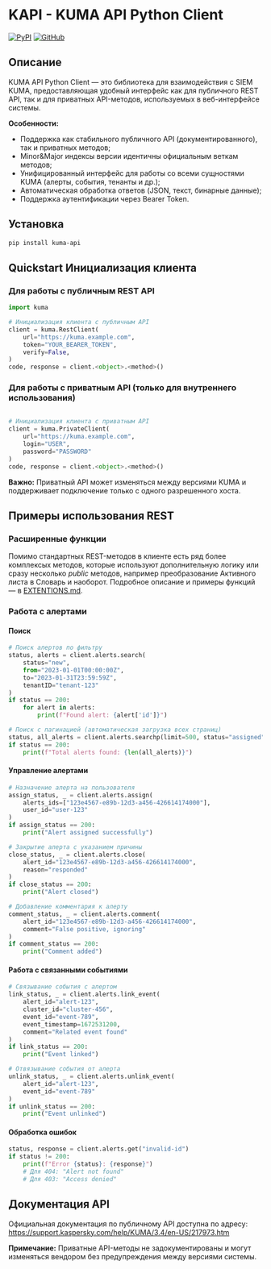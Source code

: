 # KAPI - KUMA API Python Client

[![PyPI](https://img.shields.io/pypi/v/kuma-api?logo=pypi&logoColor=white)](https://pypi.org/project/kuma-api)
[![GitHub](https://img.shields.io/badge/GitHub-repo-181717?logo=github&logoColor=white)](https://github.com/Mixtol/kapi)


## Описание

KUMA API Python Client — это библиотека для взаимодействия с SIEM KUMA, предоставляющая удобный интерфейс как для публичного REST API, так и для приватных API-методов, используемых в веб-интерфейсе системы.

**Особенности:**
- Поддержка как стабильного публичного API (документированного), так и приватных методов;
- Minor&Major индексы версии идентичны официальным веткам методов;
- Унифицированный интерфейс для работы со всеми сущностями KUMA (алерты, события, тенанты и др.);
- Автоматическая обработка ответов (JSON, текст, бинарные данные);
- Поддержка аутентификации через Bearer Token.

## Установка

```bash
pip install kuma-api
```

## Quickstart Инициализация клиента

### Для работы с публичным REST API

```python
import kuma

# Инициализация клиента с публичным API
client = kuma.RestClient(
    url="https://kuma.example.com",
    token="YOUR_BEARER_TOKEN",
    verify=False,
)
code, response = client.<object>.<method>()
```

### Для работы с приватным API (только для внутреннего использования)

```python

# Инициализация клиента с приватным API
client = kuma.PrivateClient(
    url="https://kuma.example.com",
    login="USER",
    password="PASSWORD"
)
code, response = client.<object>.<method>()
```

**Важно:** Приватный API может изменяться между версиями KUMA и поддерживает подключение только с одного разрешенного хоста.

## Примеры использования REST

### Расширенные функции

Помимо стандартных REST-методов в клиенте есть ряд более комплексых методов, которые используют дополнительную логику или сразу несколько *public* методов, например преобразование Активного листа в Словарь и наоборот.
Подробное описание и примеры функций — в [EXTENTIONS.md](EXTENTIONS.md).

### Работа с алертами

#### Поиск
```python
# Поиск алертов по фильтру
status, alerts = client.alerts.search(
    status="new",
    from="2023-01-01T00:00:00Z",
    to="2023-01-31T23:59:59Z",
    tenantID="tenant-123"
)
if status == 200:
    for alert in alerts:
        print(f"Found alert: {alert['id']}")

# Поиск с пагинацией (автоматическая загрузка всех страниц)
status, all_alerts = client.alerts.searchp(limit=500, status="assigned")
if status == 200:
    print(f"Total alerts found: {len(all_alerts)}")
```

#### Управление алертами
```python
# Назначение алерта на пользователя
assign_status, _ = client.alerts.assign(
    alerts_ids=["123e4567-e89b-12d3-a456-426614174000"],
    user_id="user-123"
)
if assign_status == 200:
    print("Alert assigned successfully")

# Закрытие алерта с указанием причины
close_status, _ = client.alerts.close(
    alert_id="123e4567-e89b-12d3-a456-426614174000",
    reason="responded"
)
if close_status == 200:
    print("Alert closed")

# Добавление комментария к алерту
comment_status, _ = client.alerts.comment(
    alert_id="123e4567-e89b-12d3-a456-426614174000",
    comment="False positive, ignoring"
)
if comment_status == 200:
    print("Comment added")
```

#### Работа с связанными событиями
```python
# Связывание события с алертом
link_status, _ = client.alerts.link_event(
    alert_id="alert-123",
    cluster_id="cluster-456",
    event_id="event-789",
    event_timestamp=1672531200,
    comment="Related event found"
)
if link_status == 200:
    print("Event linked")

# Отвязывание события от алерта
unlink_status, _ = client.alerts.unlink_event(
    alert_id="alert-123",
    event_id="event-789"
)
if unlink_status == 200:
    print("Event unlinked")

```

#### Обработка ошибок
```python
status, response = client.alerts.get("invalid-id")
if status != 200:
    print(f"Error {status}: {response}")
    # Для 404: "Alert not found"
    # Для 403: "Access denied"
```


## Документация API

Официальная документация по публичному API доступна по адресу:
https://support.kaspersky.com/help/KUMA/3.4/en-US/217973.htm

**Примечание:** Приватные API-методы не задокументированы и могут изменяться вендором без предупреждения между версиями системы.
